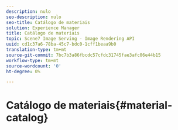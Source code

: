 ```yaml
---
description: nulo
seo-description: nulo
seo-title: Catálogo de materiais
solution: Experience Manager
title: Catálogo de materiais
topic: Scene7 Image Serving - Image Rendering API
uuid: cd1c37a6-78ba-45c7-bdc0-1cff1beaa9b0
translation-type: tm+mt
source-git-commit: 7bc7b3a86fbcdc57cfdc31745fae3afc06e44b15
workflow-type: tm+mt
source-wordcount: '0'
ht-degree: 0%

---
```



# Catálogo de materiais{#material-catalog}

